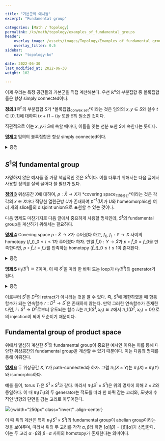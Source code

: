```yaml
---

title: "기본군의 예시들"
excerpt: "Fundamental group"

categories: [Math / Topology]
permalink: /ko/math/topology/examples_of_fundamental_groups
header:
    overlay_image: /assets/images/Topology/Examples_of_fundamental_groups.png
    overlay_filter: 0.5
sidebar: 
    nav: "topology-ko"

date: 2022-06-30
last_modified_at: 2022-06-30
weight: 102
    
---
```


이제 우리는 특정 공간들의 기본군을 직접 계산해본다. 우선 $\mathbb{R}^n$의 부분집합 중 볼록집합들은 항상 simply connected이다.

<div class="definition" markdown="1">

<ins id="df1">**정의 1**</ins> $\mathbb{R}^n$의 부분집합 $S$가 *볼록집합<sub>convex set</sub>*이라는 것은 임의의 $x,y\in S$와 실수 $t\in [0,1]$에 대하여 $tx+(1-t)y$ 또한 $S$의 원소인 것이다.

</div>

직관적으로 이는 $x,y$가 $S$에 속할 때마다, 이들을 잇는 선분 또한 $S$에 속한다는 뜻이다. 

<div class="proposition" markdown="1">

<ins id="pp2">**명제 2**</ins> 임의의 볼록집합은 항상 simply connected이다.

</div>
<details class="proof" markdown="1">
<summary>증명</summary>



</details>

## $S^1$의 fundamental group

자명하지 않은 예시들 중 가장 핵심적인 것은 $S^1$이다. 이를 다루기 위해서는 다음 글에서 사용할 정의를 살짝 끌어다 쓸 필요가 있다.

<div class="definition" markdown="1">

<ins id="df3">**정의 3**</ins> 위상공간 $X$에 대하여, $p:\tilde{X}\rightarrow X$가 *covering space<sub>피복공간</sub>*이라는 것은 각각의 $x\in X$마다 적당한 열린근방 $U$가 존재하여 $p^{-1}(U)$가 $U$와 homeomorphic한 여러 개의 slice들의 disjoint union으로 표현할 수 있는 것이다.

</div>

다음 명제도 마찬가지로 다음 글에서 중요하게 사용할 명제인데, $S^1$의 fundamental group을 계산하기 위해서는 필요하다.

<div class="proposition" markdown="1">

<ins id="pp4">**명제 4**</ins> Covering space $p:\tilde{X}\rightarrow X$가 주어졌다 하고, $f_0, f_1:Y\rightarrow X$ 사이의 homotopy $(f\_t)\_{0\leq t\leq 1}$가 주어졌다 하자. 만일 $\tilde{f}\_0:Y\rightarrow\tilde{X}$가 $p\circ\tilde{f}\_0=f\_0$을 만족한다면, $p\circ\tilde{f}\_t=f\_t$를 만족하는 homotopy $(\tilde{f}\_t)\_{0\leq t\leq 1}$이 존재한다.

</div>
<details class="proof" markdown="1">
<summary>증명</summary>



</details>


<div class="proposition" markdown="1">

<ins id="pp5">**명제 5**</ins> $\pi_1(S^1)\cong\mathbb{Z}$이며, 이 때 $S^1$을 따라 한 바퀴 도는 loop가 $\pi_1(S^1)$의 generator가 된다. 

</div>
<details class="proof" markdown="1">
<summary>증명</summary>



</details>

이로부터 $S^1$은 $D^2$의 retract가 아니라는 것을 알 수 있다. 즉, $S^1$에 제한하였을 때 항등함수가 되는 연속함수 $r:D^2\rightarrow S^1$은 존재하지 않는다. 만약 그러한 연속함수가 존재한다면, $i:S^1\rightarrow D^2$로부터 유도되는 함수 $i_\ast$는 $\pi\_1(S^1, x_0)\cong\mathbb{Z}$에서 $\pi\_1(D^2, x_0)=0$으로의 injection이 되어 모순이기 때문이다. 

## Fundamental group of product space

위에서 열심히 계산한 $S^1$의 fundamental group이 중요한 예시인 이유는 이를 통해 다양한 위상공간의 fundamental group을 계산할 수 있기 때문이다. 이는 다음의 명제를 통해 이뤄진다.

<div class="proposition" markdown="1">

<ins id="pp6">**명제 6**</ins> 두 위상공간 $X,Y$가 path-connected라 하자. 그럼 $\pi_1(X\times Y)$는 $\pi_1(X)\times\pi_1(Y)$와 isomorphic하다. 

</div>

예를 들어, torus $T_1$은 $S^1\times S^1$과 같다. 따라서 $\pi_1(S^1\times S^1)$은 위의 명제에 의해 $\mathbb{Z}\times\mathbb{Z}$와 동일하다. 이 때 $\pi_1(T_1)$의 두 generator는 적도를 따라 한 바퀴 감는 고리와, 도넛에 수직인 방향의 단면을 감는 고리로 이루어진다.

![](/assets/images//.png){:width="250px" class="invert" .align-center}

이 때 위의 계산은 특히 $\pi_1(S^1\times S^1)$의 fundamental group이 abelian group이라는 것을 보여주며, 따라서 위의 두 고리를 각각 $\alpha,\beta$라 하면 $[\alpha][\beta]=[\beta][\alpha]$가 성립한다. 이는 두 고리 $\alpha\cdot\beta$와 $\beta\cdot\alpha$ 사이의 homotopy가 존재한다는 의미이다. 


